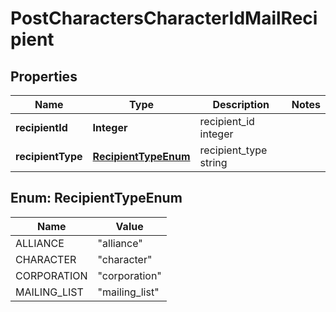 
# PostCharactersCharacterIdMailRecipient

## Properties
Name | Type | Description | Notes
------------ | ------------- | ------------- | -------------
**recipientId** | **Integer** | recipient_id integer | 
**recipientType** | [**RecipientTypeEnum**](#RecipientTypeEnum) | recipient_type string | 


<a name="RecipientTypeEnum"></a>
## Enum: RecipientTypeEnum
Name | Value
---- | -----
ALLIANCE | &quot;alliance&quot;
CHARACTER | &quot;character&quot;
CORPORATION | &quot;corporation&quot;
MAILING_LIST | &quot;mailing_list&quot;



